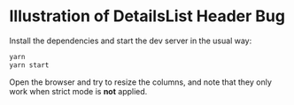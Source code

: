 # Illustration of DetailsList Header Bug

Install the dependencies and start the dev server in the usual way:

```sh
yarn
yarn start
```

Open the browser and try to resize the columns, and note that they only work
when strict mode is **not** applied.
